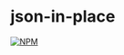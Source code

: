 # json-in-place
[![NPM](https://nodei.co/npm/json-in-place.png)](https://nodei.co/npm/json-in-place/)

